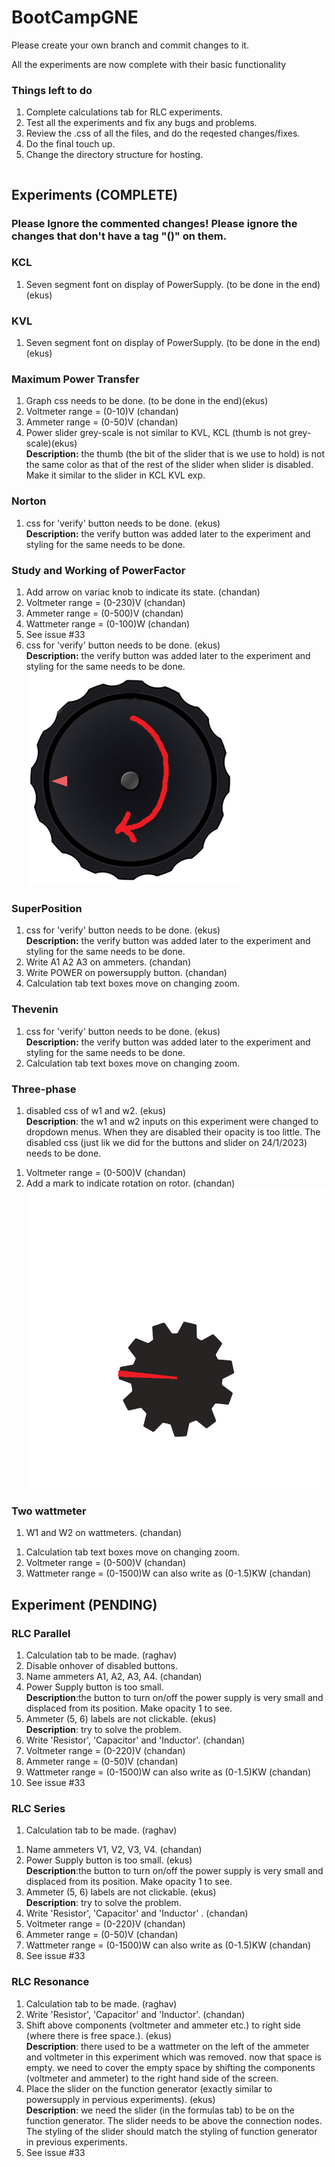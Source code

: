 # BootCampGNE

Please create your own branch and commit changes to it.

All the experiments are now complete with their basic functionality

### Things left to do
1. Complete calculations tab for RLC experiments.
1. Test all the experiments and fix any bugs and problems.
1. Review the .css of all the files, and do the reqested changes/fixes.
1. Do the final touch up.
1. Change the directory structure for hosting.

```

```

## Experiments (COMPLETE)

### Please Ignore the commented changes! Please ignore the changes that don't have a tag "()" on them.
### KCL
<!-- 1. Sliders need to be centered. -->
<!-- 1. Disable onhover of disabled buttons.
1. Font of R1, R2, R3 text boxes. -->
<!-- 1. Graph color need to be more subtle (optional).  -->
1. Seven segment font on display of PowerSupply. (to be done in the end)(ekus)

### KVL
<!-- 1. Sliders need to be centered. -->
<!-- 1. Disable onhover of disabled buttons. -->
<!-- 1. Font of R1, R2, R3 text boxes. -->
<!-- 1. Graph color need to be more subtle (optional). -->
1. Seven segment font on display of PowerSupply. (to be done in the end)(ekus)

### Maximum Power Transfer
<!-- 1. Sliders need to be centered. -->
<!-- 1. Disable onhover of disabled buttons. -->
1. Graph css needs to be done. (to be done in the end)(ekus)
1. Voltmeter range = (0-10)V (chandan)
1. Ammeter range = (0-50)V (chandan)
1. Power slider grey-scale is not similar to KVL, KCL (thumb is not grey-scale)(ekus)
<br /> **Description:** the thumb (the bit of the slider that is we use to hold) is not the same color as that of the rest of the slider when slider is disabled. Make it similar to the slider in KCL KVL exp.

### Norton 
<!-- 1. Sliders need to be centered. -->
<!-- 1. Disable onhover of disabled buttons. -->
1. css for 'verify' button needs to be done. (ekus)
<br /> **Description:** the verify button was added later to the experiment and styling for the same needs to be done. 

### Study and Working of PowerFactor
1. Add arrow on variac knob to indicate its state. (chandan)
1. Voltmeter range = (0-230)V (chandan)
1. Ammeter range = (0-500)V (chandan)
1. Wattmeter range = (0-100)W (chandan)
1. See issue #33
1. css for 'verify' button needs to be done. (ekus)
<br /> **Description:** the verify button was added later to the experiment and styling for the same needs to be done.
![alt text](./ReadmeImages/Variac_Knob%20-%20Copy.png?raw=true)

### SuperPosition
<!-- 1. Sliders need to be centered. -->
<!-- 1. Disable onhover of disabled buttons. -->
1. css for 'verify' button needs to be done. (ekus)
<br /> **Description:** the verify button was added later to the experiment and styling for the same needs to be done.
1. Write A1 A2 A3 on ammeters. (chandan)
1. Write POWER on powersupply button. (chandan)
1. Calculation tab text boxes move on changing zoom. 

### Thevenin
<!-- 1. Sliders need to be centered. -->
<!-- 1. Disable onhover of disabled buttons. -->
1. css for 'verify' button needs to be done. (ekus)
<br /> **Description:** the verify button was added later to the experiment and styling for the same needs to be done.
1. Calculation tab text boxes move on changing zoom.

### Three-phase
1. disabled css of w1 and w2. (ekus)
<br />**Description**: the w1 and w2 inputs on this experiment were changed to dropdown menus. When they are disabled  their opacity is too little. The disabled css (just lik we did for the buttons and slider on 24/1/2023) needs to be done.
<!-- 1. Disable onhover of disabled buttons. -->
1. Voltmeter range = (0-500)V (chandan)
1. Add a mark to indicate rotation on rotor. (chandan)
![alt text](./ReadmeImages/1.png?raw=true)

### Two wattmeter
1. W1 and W2 on wattmeters. (chandan)
<!-- 1. Disable onhover of disabled buttons. -->
1. Calculation tab text boxes move on changing zoom.
1. Voltmeter range = (0-500)V (chandan)
1. Wattmeter range = (0-1500)W can also write as (0-1.5)KW (chandan)

## Experiment (PENDING)

### RLC Parallel
<!-- 1. Change the name of experiment. (will be provided) -->
1. Calculation tab to be made. (raghav)
1. Disable onhover of disabled buttons.
1. Name ammeters A1, A2, A3, A4. (chandan)
1. Power Supply button is too small.
<br />**Description**:the button to turn on/off the power supply is very small and displaced from its position. Make opacity 1 to see.
1. Ammeter (5, 6) labels are not clickable. (ekus)
<br />**Description**: try to solve the problem.
1. Write 'Resistor', 'Capacitor' and 'Inductor'. (chandan)
1. Voltmeter range = (0-220)V (chandan)
1. Ammeter range = (0-50)V (chandan)
1. Wattmeter range = (0-1500)W can also write as (0-1.5)KW (chandan)
1. See issue #33

### RLC Series
<!-- 1. Change the name of experiment. (will be provided) -->
1. Calculation tab to be made. (raghav)
<!-- 1. Disable onhover of disabled buttons. -->
1. Name ammeters V1, V2, V3, V4. (chandan)
1. Power Supply button is too small. (ekus)
<br />**Description**:the button to turn on/off the power supply is very small and displaced from its position. Make opacity 1 to see.
1. Ammeter (5, 6) labels are not clickable. (ekus)
<br />**Description**: try to solve the problem.
1. Write 'Resistor', 'Capacitor' and 'Inductor' . (chandan)
1. Voltmeter range = (0-220)V (chandan)
1. Ammeter range = (0-50)V (chandan)
1. Wattmeter range = (0-1500)W can also write as (0-1.5)KW (chandan)
1. See issue #33

### RLC Resonance 
<!-- 1. Change the name of experiment. (will be provided). -->
<!-- 1. Disable onhover of disabled buttons. -->
1. Calculation tab to be made. (raghav)
1. Write 'Resistor', 'Capacitor' and 'Inductor'. (chandan)
1. Shift above components (voltmeter and ammeter etc.) to right side (where there is free space.). (ekus)
<br />**Description**: there used to be a wattmeter on the left of the ammeter and voltmeter in this experiment which was removed. now that space is empty. we need to cover the empty space by shifting the components (voltmeter and ammeter) to the right hand side of the screen.
1. Place the slider on the function generator (exactly similar to powersupply in pervious experiments). (ekus)
<br />**Description**: we need the slider (in the formulas tab) to be on the function generator. The slider needs to be above the connection nodes. The styling of the slider should match the styling of function generator in previous experiments.
1. See issue #33


